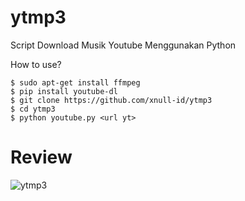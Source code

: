 # ytmp3
Script Download Musik Youtube Menggunakan Python

How to use?
```
$ sudo apt-get install ffmpeg
$ pip install youtube-dl
$ git clone https://github.com/xnull-id/ytmp3
$ cd ytmp3
$ python youtube.py <url yt>
```

# Review
![ytmp3](https://user-images.githubusercontent.com/70066101/90960485-ddafa500-e46f-11ea-9ee7-d04298569ae8.png)
